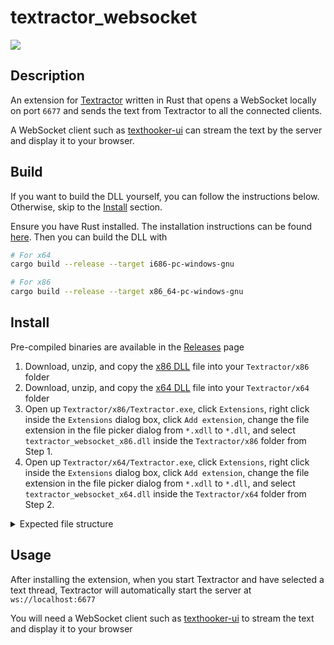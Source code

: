 # textractor_websocket

[![](https://img.shields.io/static/v1?label=Sponsor&message=%E2%9D%A4&logo=GitHub&color=%23fe8e86)](https://github.com/sponsors/kuroahna)

## Description

An extension for [Textractor](https://github.com/Artikash/Textractor) written in
Rust that opens a WebSocket locally on port `6677` and sends the text from
Textractor to all the connected clients.

A WebSocket client such as
[texthooker-ui](https://github.com/Renji-XD/texthooker-ui)
can stream the text by the server and display it to your browser.

## Build

If you want to build the DLL yourself, you can follow the instructions below.
Otherwise, skip to the [Install](#install) section.

Ensure you have Rust installed. The installation instructions can be found
[here](https://www.rust-lang.org/learn/get-started). Then you can build the
DLL with

```bash
# For x64
cargo build --release --target i686-pc-windows-gnu

# For x86
cargo build --release --target x86_64-pc-windows-gnu
```

## Install

Pre-compiled binaries are available in the
[Releases](https://github.com/kuroahna/textractor_websocket/releases) page

1. Download, unzip, and copy the
   [x86 DLL](https://github.com/kuroahna/textractor_websocket/releases/latest/download/textractor_websocket_x86.zip)
   file into your `Textractor/x86` folder
2. Download, unzip, and copy the
   [x64 DLL](https://github.com/kuroahna/textractor_websocket/releases/latest/download/textractor_websocket_x64.zip)
   file into your `Textractor/x64` folder
3. Open up `Textractor/x86/Textractor.exe`, click `Extensions`, right click
   inside the `Extensions` dialog box, click `Add extension`, change the file
   extension in the file picker dialog from `*.xdll` to `*.dll`, and select
   `textractor_websocket_x86.dll` inside the `Textractor/x86` folder from Step
   1.
4. Open up `Textractor/x64/Textractor.exe`, click `Extensions`, right click
   inside the `Extensions` dialog box, click `Add extension`, change the file
   extension in the file picker dialog from `*.xdll` to `*.dll`, and select
   `textractor_websocket_x64.dll` inside the `Textractor/x64` folder from Step
   2.

<details><summary>Expected file structure</summary>

```
Textractor
├── x64
    └── Textractor.exe
    └── textractor_websocket_x64.dll
    └── ...
├── x86
    └── Textractor.exe
    └── textractor_websocket_x86.dll
    └── ...
```

</details>

## Usage

After installing the extension, when you start Textractor and have selected a
text thread, Textractor will automatically start the server at
`ws://localhost:6677`

You will need a WebSocket client such as
[texthooker-ui](https://github.com/Renji-XD/texthooker-ui)
to stream the text and display it to your browser
